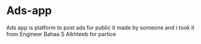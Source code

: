 # Ads-app
Ads app is platform to post ads for public
it made by someone and i took it from Engineer Bahaa S Alkhteeb for partice 
